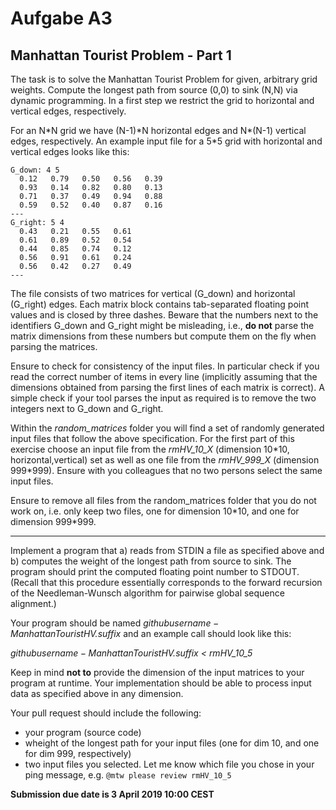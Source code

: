 # Aufgabe A3
## Manhattan Tourist Problem - Part 1

The task is to solve the Manhattan Tourist Problem for given, arbitrary grid weights. Compute the longest path from source (0,0) to sink (N,N) via dynamic programming. In a first step we restrict the grid to horizontal and vertical edges, respectively.

For an N\*N grid we have (N-1)\*N horizontal edges and N\*(N-1) vertical edges, respectively. An example input file for a 5*5 grid with horizontal and vertical edges looks like this:

```
G_down: 4 5
  0.12   0.79   0.50   0.56   0.39
  0.93   0.14   0.82   0.80   0.13
  0.71   0.37   0.49   0.94   0.88
  0.59   0.52   0.40   0.87   0.16
---
G_right: 5 4
  0.43   0.21   0.55   0.61
  0.61   0.89   0.52   0.54
  0.44   0.85   0.74   0.12
  0.56   0.91   0.61   0.24
  0.56   0.42   0.27   0.49
---
```

The file consists of two matrices for vertical (G_down) and horizontal (G_right) edges. Each matrix block contains tab-separated floating point values and is closed by three dashes. Beware that the numbers next to the identifiers G_down and G_right might be misleading, i.e., **do not** parse the matrix dimensions from these numbers but compute them on the fly when parsing the matrices.

Ensure to check for consistency of the input files. In particular check if you read the correct number of items in every line (implicitly assuming that the dimensions obtained from parsing the first lines of each matrix is correct). A simple check if your tool parses the input as required is to remove the two integers next to G_down and G_right.

Within the *random_matrices* folder you will find a set of randomly generated input files that follow the above specification. For the first part of this exercise choose an input file from the *rmHV_10_X* (dimension 10\*10, horizontal,vertical) set as well as one file from the *rmHV_999_X* (dimension 999\*999). Ensure with you colleagues that no two persons select the same input files.

Ensure to remove all files from the random_matrices folder that you do not work on, i.e. only keep two files, one for dimension 10\*10, and one for dimension 999\*999.

---

Implement a program that a) reads from STDIN a file as specified above and b) computes the weight of the longest path from source to sink. The program should print the computed floating point number to STDOUT. (Recall that this procedure essentially corresponds to the forward recursion of the Needleman-Wunsch algorithm for pairwise global sequence alignment.)

Your program should be named *$githubusername-ManhattanTouristHV.$suffix* and an example call should look like this:

*$githubusername-ManhattanTouristHV.$suffix < rmHV_10_5*

Keep in mind **not to** provide the dimension of the input matrices to your program at runtime. Your implementation should be able to process input data as specified above in any dimension.



Your pull request should include the following:

* your program (source code)
* wheight of the longest path for your input files (one for dim 10, and one for dim 999, respectively)
* two input files you selected. Let me know which file you chose in your ping message, e.g. `@mtw please review rmHV_10_5`

**Submission due date is 3 April 2019 10:00 CEST**
